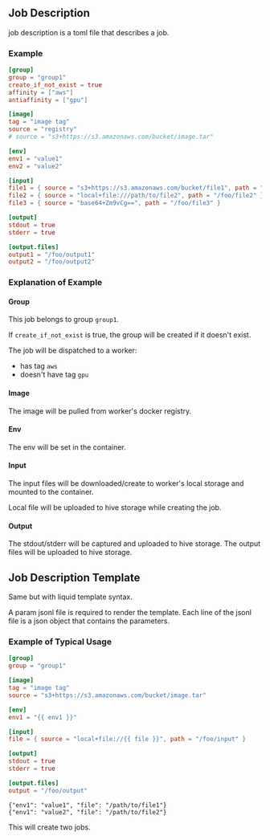 ## Job Description

job description is a toml file that describes a job.

### Example

```toml
[group]
group = "group1"
create_if_not_exist = true
affinity = ["aws"]
antiaffinity = ["gpu"]

[image]
tag = "image tag"
source = "registry"
# source = "s3+https://s3.amazonaws.com/bucket/image.tar"

[env]
env1 = "value1"
env2 = "value2"

[input]
file1 = { source = "s3+https://s3.amazonaws.com/bucket/file1", path = "/foo/file1" }
file2 = { source = "local+file:///path/to/file2", path = "/foo/file2" }
file3 = { source = "base64+Zm9vCg==", path = "/foo/file3" }

[output]
stdout = true
stderr = true

[output.files]
output1 = "/foo/output1"
output2 = "/foo/output2"
```

### Explanation of Example

#### Group

This job belongs to group `group1`.

If `create_if_not_exist` is true, the group will be created if it doesn't exist.

The job will be dispatched to a worker:
- has tag `aws`
- doesn't have tag `gpu`

#### Image

The image will be pulled from worker's docker registry.

#### Env

The env will be set in the container.

#### Input

The input files will be downloaded/create to worker's local storage
and mounted to the container.

Local file will be uploaded to hive storage while creating the job.

#### Output

The stdout/stderr will be captured and uploaded to hive storage.
The output files will be uploaded to hive storage.


## Job Description Template

Same but with liquid template syntax.

A param jsonl file is required to render the template.
Each line of the jsonl file is a json object that contains the parameters.

### Example of Typical Usage

```toml
[group]
group = "group1"

[image]
tag = "image tag"
source = "s3+https://s3.amazonaws.com/bucket/image.tar"

[env]
env1 = "{{ env1 }}"

[input]
file = { source = "local+file://{{ file }}", path = "/foo/input" }

[output]
stdout = true
stderr = true

[output.files]
output = "/foo/output"
```

```jsonl
{"env1": "value1", "file": "/path/to/file1"}
{"env1": "value2", "file": "/path/to/file2"}
```

This will create two jobs.